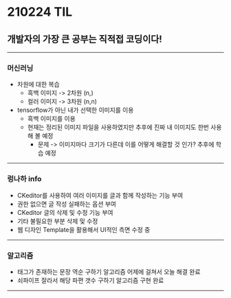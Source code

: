 # 210224 TIL
## 개발자의 가장 큰 공부는 직적접 코딩이다!
------------------------------------
### 머신러닝
  * 차원에 대한 복습
      * 흑백 이미지 -> 2차원 (n,)
      * 컬러 이미지 -> 3차원 (n,n)
  * tensorflow가 아닌 내가 선택한 이미지를 이용
      * 흑백 이미지를 이용
      * 현재는 정리된 이미지 파일을 사용하였지만 추후에 진짜 내 이미지도 한번 사용해 볼 예정
          * 문제 -> 이미지마다 크기가 다른데 이를 어떻게 해결할 것 인가? 추후에 학습 예정
------------------------------------
### 렁나하 info
  * CKeditor를 사용하여 여러 이미지를 글과 함께 작성하는 기능 부여
  * 권한 없으면 글 작성 실패하는 옵션 부여
  * CKeditor 글의 삭제 및 수정 기능 부여
  * 기타 불필요한 부분 삭제 및 수정
  * 웹 디자인 Template을 활용해서 UI적인 측면 수정 중
------------------------------
### 알고리즘
 * 태그가 존재하는 문장 역순 구하기 알고리즘 어제에 걸쳐서 오늘 해결 완료
 * 쇠파이프 잘라서 해당 파편 갯수 구하기 알고리즘 구현 완료
------------------------------
